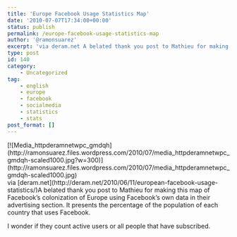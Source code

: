 ```yaml
---
title: 'Europe Facebook Usage Statistics Map'
date: '2010-07-07T17:34:00+00:00'
status: publish
permalink: /europe-facebook-usage-statistics-map
author: '@ramonsuarez'
excerpt: 'via deram.net A belated thank you post to Mathieu for making this map of Facebook''s colonization of Europe using Facebook''s own data in their advertising section. It presents the percentage of the population of each country that uses Facebook. I w...'
type: post
id: 140
category:
    - Uncategorized
tag:
    - english
    - europe
    - facebook
    - socialmedia
    - statistics
    - stats
post_format: []
---
```

<div class="p_embed p_image_embed">[![Media_httpderamnetwpc_gmdqh](http://ramonsuarez.files.wordpress.com/2010/07/media_httpderamnetwpc_gmdqh-scaled1000.jpg?w=300)](http://ramonsuarez.files.wordpress.com/2010/07/media_httpderamnetwpc_gmdqh-scaled1000.jpg)</div>via [deram.net](http://deram.net/2010/06/11/european-facebook-usage-statistics/)</div>A belated thank you post to Mathieu for making this map of Facebook’s colonization of Europe using Facebook’s own data in their advertising section. It presents the percentage of the population of each country that uses Facebook.

I wonder if they count active users or all people that have subscribed.

</div>